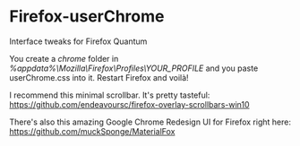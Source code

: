 # Firefox-userChrome
Interface tweaks for Firefox Quantum

You create a *chrome* folder in *%appdata%\Mozilla\Firefox\Profiles\YOUR_PROFILE* and you paste userChrome.css into it. Restart Firefox and voilà!

I recommend this minimal scrollbar. It's pretty tasteful: https://github.com/endeavoursc/firefox-overlay-scrollbars-win10

There's also this amazing Google Chrome Redesign UI for Firefox right here: https://github.com/muckSponge/MaterialFox